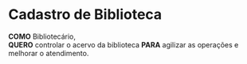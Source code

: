 
# Cadastro de Biblioteca

**COMO** Bibliotecário,  
**QUERO** controlar o acervo da biblioteca 
**PARA** agilizar as operações e melhorar o atendimento.
